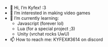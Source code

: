 - 👋 Hi, I’m Kyfex! :3
- 👀 I’m interested in making video games
- 🌱 I’m currently learning:
   - Javascript (forever lol)
   - Lua (for a special project ;3)
   - Unity (vrchat rocks UwU)
- 📫 How to reach me: KYFEX#3614 on discord
